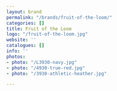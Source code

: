 ```yaml
---
layout: brand
permalink: "/brands/fruit-of-the-loom/"
categories: []
title: Fruit of the Loom
logo: "/fruit-of-the-loom.jpg"
website: ''
catalogues: []
info: ''
photos:
- photo: "/L3930-navy.jpg"
- photo: "/4930-true-red.jpg"
- photo: "/3930-athletic-heather.jpg"

---
```

